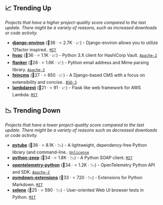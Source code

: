 ## 📈 Trending Up

_Projects that have a higher project-quality score compared to the last update. There might be a variety of reasons, such as increased downloads or code activity._

- <b><a href="https://github.com/joke2k/django-environ">django-environ</a></b> (🥇36 ·  ⭐ 2.7K · 📈) - Django-environ allows you to utilize 12factor inspired.. <code><a href="http://bit.ly/34MBwT8">MIT</a></code> <code><img src="https://static.djangoproject.com/img/icon-touch.e4872c4da341.png" style="display:inline;" width="13" height="13"></code>
- <b><a href="https://github.com/hvac/hvac">hvac</a></b> (🥈36 ·  ⭐ 1.1K · 📈) - Python 3.X client for HashiCorp Vault. <code><a href="http://bit.ly/3nYMfla">Apache-2</a></code>
- <b><a href="https://github.com/mailgun/flanker">flanker</a></b> (🥈28 ·  ⭐ 1.6K · 📈) - Python email address and Mime parsing library. <code><a href="http://bit.ly/3nYMfla">Apache-2</a></code>
- <b><a href="https://github.com/feincms/feincms">feincms</a></b> (🥉27 ·  ⭐ 850 · 📈) - A Django-based CMS with a focus on extensibility and concise.. <code><a href="http://bit.ly/3aKzpTv">BSD-3</a></code> <code><img src="https://static.djangoproject.com/img/icon-touch.e4872c4da341.png" style="display:inline;" width="13" height="13"></code>
- <b><a href="https://github.com/sloev/python-lambdarest">lambdarest</a></b> (🥉21 ·  ⭐ 91 · 📈) - Flask like web framework for AWS Lambda. <code><a href="http://bit.ly/34MBwT8">MIT</a></code>

## 📉 Trending Down

_Projects that have a lower project-quality score compared to the last update. There might be a variety of reasons such as decreased downloads or code activity._

- <b><a href="https://github.com/pytube/pytube">pytube</a></b> (🥈36 ·  ⭐ 8.1K · 📉) - A lightweight, dependency-free Python library (and command-line.. <code><a href="http://bit.ly/3rvuUlR">Unlicense</a></code>
- <b><a href="https://github.com/mvantellingen/python-zeep">python-zeep</a></b> (🥈34 ·  ⭐ 1.8K · 📉) - A Python SOAP client. <code><a href="http://bit.ly/34MBwT8">MIT</a></code>
- <b><a href="https://github.com/open-telemetry/opentelemetry-python">opentelemetry-python</a></b> (🥇34 ·  ⭐ 1.2K · 📉) - OpenTelemetry Python API and SDK. <code><a href="http://bit.ly/3nYMfla">Apache-2</a></code>
- <b><a href="https://github.com/facelessuser/pymdown-extensions">pymdown-extensions</a></b> (🥈33 ·  ⭐ 720 · 📉) - Extensions for Python Markdown. <code><a href="http://bit.ly/34MBwT8">MIT</a></code>
- <b><a href="https://github.com/yashaka/selene">selene</a></b> (🥉25 ·  ⭐ 590 · 📉) - User-oriented Web UI browser tests in Python. <code><a href="http://bit.ly/34MBwT8">MIT</a></code>

